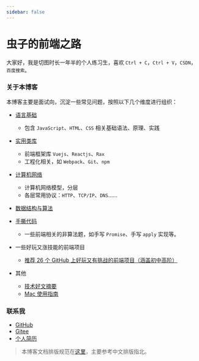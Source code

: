 ```yaml
---
sidebar: false
---
```

# 虫子的前端之路

大家好，我是切图时长一年半的个人练习生，喜欢 `Ctrl + C`，`Ctrl + V`，`CSDN`，`百度搜索`。

### 关于本博客

本博客主要是面试向，沉淀一些常见问题，按照以下几个维度进行组织：

- [语言基础](/language/)
  - 包含 `JavaScript`、`HTML`、`CSS` 相关基础语法、原理、实践
- [实用类库](/libs/)
  - 前端框架库 `Vuejs`、`Reactjs`、`Rax`
  - 工程化相关，如 `Webpack`、`Git`、`npm`
- [计算机网络](/network/)
  - 计算机网络模型，分层
  - 各层常用协议：`HTTP`、`TCP/IP`、`DNS`……
- [数据结构与算法](/algo/)
- [手撕代码](/codes/)
  - 一些前端相关的非算法题，如手写 `Promise`、手写 `apply` 实现等。
- 一些好玩又涨技能的前端项目
  - [推荐 26 个 GitHub 上好玩又有挑战的前端项目（涵盖初中高阶）](https://juejin.cn/post/6999918705639424014)

- 其他
  - [技术好文摘要](/others/技术好文摘要.md)
  - [Mac 使用指南](/others/mac使用指南.md)
### 联系我

- [GitHub](https://github.com/AnonBug)
- [Gitee](https://gitee.com/anonbug)
- [个人简历](https://anonbug.github.io/resume/)

> 本博客文档排版规范在[这里](/libs/0.如何写文档.md)，主要参考中文排版指北。
